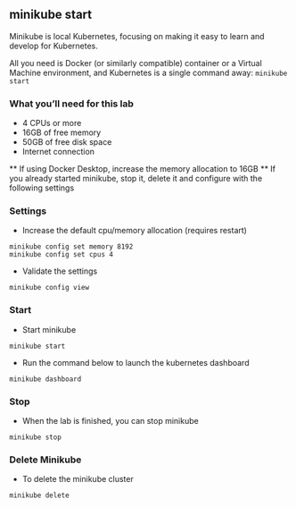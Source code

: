 ## minikube start
Minikube is local Kubernetes, focusing on making it easy to learn and develop for Kubernetes.

All you need is Docker (or similarly compatible) container or a Virtual Machine environment, and Kubernetes is a single command away: ```minikube start```

### What you’ll need for this lab
* 4 CPUs or more
* 16GB of free memory
* 50GB of free disk space
* Internet connection

** If using Docker Desktop, increase the memory allocation to 16GB
** If you already started minikube, stop it, delete it and configure with the following settings

### Settings
* Increase the default cpu/memory allocation (requires restart)
```
minikube config set memory 8192
minikube config set cpus 4
```
* Validate the settings
```
minikube config view
```
### Start
* Start minikube
```
minikube start
```
* Run the command below to launch the kubernetes dashboard
```
minikube dashboard
```
### Stop
* When the lab is finished, you can stop minikube

```
minikube stop
```
### Delete Minikube

* To delete the minikube cluster

```
minikube delete
```
